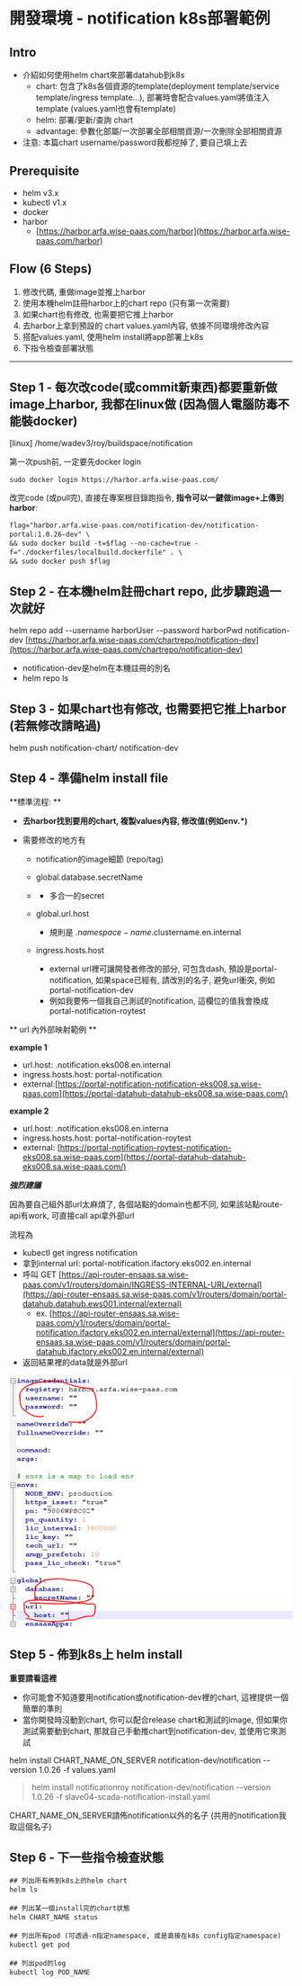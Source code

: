 # 開發環境 - notification k8s部署範例

## Intro

* 介紹如何使用helm chart來部署datahub到k8s
  * chart: 包含了k8s各個資源的template\(deployment template/service template/ingress template...\), 部署時會配合values.yaml將值注入template \(values.yaml也會有template\)
  * helm: 部署/更新/查詢 chart
  * advantage: 參數化部屬/一次部署全部相關資源/一次刪除全部相關資源
* 注意: 本篇chart username/password我都挖掉了, 要自己填上去

## Prerequisite

* helm v3.x
* kubectl v1.x
* docker
* harbor
  * [https://harbor.arfa.wise-paas.com/harbor](https://harbor.arfa.wise-paas.com/harbor)

## Flow \(6 Steps\)

1. 修改代碼, 重做image並推上harbor
2. 使用本機helm註冊harbor上的chart repo \(只有第一次需要\)
3. 如果chart也有修改, 也需要把它推上harbor
4. 去harbor上拿到預設的 chart values.yaml內容, 依據不同環境修改內容
5. 搭配values.yaml, 使用helm install將app部署上k8s
6. 下指令檢查部署狀態

---

## Step 1 - 每次改code\(或commit新東西\)都要重新做image上harbor, 我都在linux做 \(因為個人電腦防毒不能裝docker\)

\[linux\] /home/wadev3/roy/buildspace/notification

第一次push前, 一定要先docker login

```
sudo docker login https://harbor.arfa.wise-paas.com/
```

改完code \(或pull完\), 直接在專案根目錄跑指令, **指令可以一鍵做image+上傳到harbor**:

```
flag="harbor.arfa.wise-paas.com/notification-dev/notification-portal:1.0.26-dev" \
&& sudo docker build -t=$flag --no-cache=true -f="./dockerfiles/localbuild.dockerfile" . \
&& sudo docker push $flag
```

## Step 2 - 在本機helm註冊chart repo, 此步驟跑過一次就好

helm repo add --username harborUser --password harborPwd notification-dev [https://harbor.arfa.wise-paas.com/chartrepo/notification-dev](https://harbor.arfa.wise-paas.com/chartrepo/notification-dev)

* notification-dev是helm在本機註冊的別名
* helm repo ls

## Step 3 - 如果chart也有修改, 也需要把它推上harbor \(若無修改請略過\)

helm push notification-chart/ notification-dev

## Step 4 - 準備helm install file

**標準流程: **

* **去harbor找到要用的chart, 複製values內容, 修改值\(例如env.\*\)**
* 需要修改的地方有

  * notification的image細節 \(repo/tag\)
  * global.database.secretName
  * * 多合一的secret
  * global.url.host

    * 規則是 .$namespace-name.$clustername.en.internal

  * ingress.hosts.host

    * external url裡可讓開發者修改的部分, 可包含dash, 預設是portal-notification, 如果space已經有, 請改別的名子, 避免url衝突, 例如portal-notification-dev
    * 例如我要佈一個我自己測試的notification, 這欄位的值我會換成portal-notification-roytest

** url 內外部映射範例 **

**example 1**

* url.host: .notification.eks008.en.internal
* ingress.hosts.host: portal-notification
* external:[https://portal-notification-notification-eks008.sa.wise-paas.com](https://portal-datahub-datahub-eks008.sa.wise-paas.com/)

**example 2**

* url.host: .notification.eks008.en.interna
* ingress.hosts.host: portal-notification-roytest
* external: [https://portal-notification-roytest-notification-eks008.sa.wise-paas.com](https://portal-datahub-datahub-eks008.sa.wise-paas.com/)

_**強烈建議**_

因為要自己組外部url太麻煩了, 各個站點的domain也都不同, 如果該站點route-api有work, 可直接call api拿外部url

流程為

* kubectl get ingress notification
* 拿到internal url: portal-notification.ifactory.eks002.en.internal
* 呼叫 GET [https://api-router-ensaas.sa.wise-paas.com/v1/routers/domain/INGRESS-INTERNAL-URL/external](https://api-router-ensaas.sa.wise-paas.com/v1/routers/domain/portal-datahub.datahub.ews001.internal/external)
  * ex. [https://api-router-ensaas.sa.wise-paas.com/v1/routers/domain/portal-notification.ifactory.eks002.en.internal/external](https://api-router-ensaas.sa.wise-paas.com/v1/routers/domain/portal-datahub.ifactory.eks002.en.internal/external)
* 返回結果裡的data就是外部url

![](/assets/03251617.PNG)

## Step 5 - 佈到k8s上 helm install

**重要請看這裡**

* 你可能會不知道要用notification或notification-dev裡的chart, 這裡提供一個簡單的準則
* 當你開發時沒動到chart, 你可以配合release chart和測試的image, 但如果你測試需要動到chart, 那就自己手動推chart到notification-dev, 並使用它來測試

helm install CHART\_NAME\_ON\_SERVER notification-dev/notification --version 1.0.26 -f values.yaml

> helm install notificationroy notification-dev/notification --version 1.0.26 -f slave04-scada-notification-install.yaml

CHART\_NAME\_ON\_SERVER請佈notification以外的名子 \(共用的notification我取這個名子\)

## Step 6 - 下一些指令檢查狀態

```
## 列出所有佈到k8s上的helm chart
helm ls

## 列出某一個install完的chart狀態
helm CHART_NAME status

## 列出所有pod (可透過-n指定namespace, 或是直接在k8s config指定namespace)
kubectl get pod

## 列出pod的log
kubectl log POD_NAME
```



